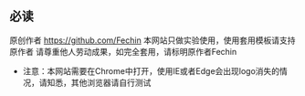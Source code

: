 ## 必读
原创作者 https://github.com/Fechin
本网站只做实验使用，使用套用模板请支持原作者
请尊重他人劳动成果，如完全套用，请标明原作者Fechin
* 注意：本网站需要在Chrome中打开，使用IE或者Edge会出现logo消失的情况，请知悉，其他浏览器请自行测试
